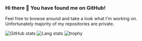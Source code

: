 ### Hi there 👋 You have found me on GitHub!

Feel free to browse around and take a look what I'm working on.  
Unfortunately majority of my repositories are private.

![GitHub stats][github-stats]
![Lang stats][lang-stats-api]
![trophy][trophy-api]

[profile-link]: https://github.com/mkungla/mkungla
[github-stats]: https://github-readme-stats.vercel.app/api?username=mkungla&show_icons=true&count_private=true&include_all_commits=true&hide_border=true&theme=dark&bg_color=00000000
[lang-stats-api]: https://github-readme-stats.vercel.app/api/top-langs/?username=mkungla&layout=compact&langs_count=8&hide_border=true&theme=dark&bg_color=00000000
[trophy-api]: https://github-profile-trophy.vercel.app/?username=mkungla&theme=gruvbox&no-bg=true&column=8&no-frame=true&row=3

<!--
**mkungla/mkungla** is a ✨ _special_ ✨ repository because its `README.md` (this file) appears on your GitHub profile.

Here are some ideas to get you started:

- 🔭 I’m currently working on ...
- 🌱 I’m currently learning ...
- 👯 I’m looking to collaborate on ...
- 🤔 I’m looking for help with ...
- 💬 Ask me about ...
- 📫 How to reach me: ...
- 😄 Pronouns: ...
- ⚡ Fun fact: ...
-->
